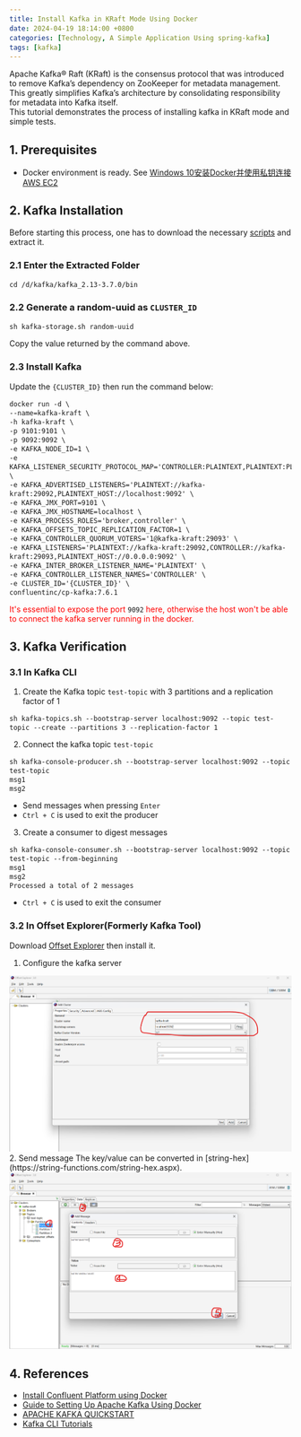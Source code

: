 ```yaml
---
title: Install Kafka in KRaft Mode Using Docker  
date: 2024-04-19 18:14:00 +0800  
categories: [Technology, A Simple Application Using spring-kafka]  
tags: [kafka]  
---
```

Apache Kafka® Raft (KRaft) is the consensus protocol that was introduced to remove Kafka’s dependency on ZooKeeper for metadata management. This greatly simplifies Kafka’s architecture by consolidating responsibility for metadata into Kafka itself.   
This tutorial demonstrates the process of installing kafka in KRaft mode and simple tests.
## 1. Prerequisites
- Docker environment is ready. See [Windows 10安装Docker并使用私钥连接AWS EC2](/posts/Windows-10安装Docker并使用私钥连接AWS-EC2/)

## 2. Kafka Installation
Before starting this process, one has to download the necessary [scripts](https://www.apache.org/dyn/closer.cgi?path=/kafka/3.7.0/kafka_2.13-3.7.0.tgz) and extract it.
### 2.1 Enter the Extracted Folder
```shell
cd /d/kafka/kafka_2.13-3.7.0/bin
```
### 2.2 Generate a random-uuid as `CLUSTER_ID`
```shell
sh kafka-storage.sh random-uuid
```
Copy the value returned by the command above.
### 2.3 Install Kafka
Update the `{CLUSTER_ID}` then run the command below:
```shell
docker run -d \
--name=kafka-kraft \
-h kafka-kraft \
-p 9101:9101 \
-p 9092:9092 \
-e KAFKA_NODE_ID=1 \
-e KAFKA_LISTENER_SECURITY_PROTOCOL_MAP='CONTROLLER:PLAINTEXT,PLAINTEXT:PLAINTEXT,PLAINTEXT_HOST:PLAINTEXT' \
-e KAFKA_ADVERTISED_LISTENERS='PLAINTEXT://kafka-kraft:29092,PLAINTEXT_HOST://localhost:9092' \
-e KAFKA_JMX_PORT=9101 \
-e KAFKA_JMX_HOSTNAME=localhost \
-e KAFKA_PROCESS_ROLES='broker,controller' \
-e KAFKA_OFFSETS_TOPIC_REPLICATION_FACTOR=1 \
-e KAFKA_CONTROLLER_QUORUM_VOTERS='1@kafka-kraft:29093' \
-e KAFKA_LISTENERS='PLAINTEXT://kafka-kraft:29092,CONTROLLER://kafka-kraft:29093,PLAINTEXT_HOST://0.0.0.0:9092' \
-e KAFKA_INTER_BROKER_LISTENER_NAME='PLAINTEXT' \
-e KAFKA_CONTROLLER_LISTENER_NAMES='CONTROLLER' \
-e CLUSTER_ID='{CLUSTER_ID}' \
confluentinc/cp-kafka:7.6.1
```
<span style="color: rgba(255, 0, 0, 1)">It's essential to expose the port</span> `9092` <span style="color: rgba(255, 0, 0, 1)">here, otherwise the host won't be able to connect the kafka server running in the docker.</span>

## 3. Kafka Verification
### 3.1 In Kafka CLI
1. Create the Kafka topic `test-topic` with 3 partitions and a replication factor of 1
```shell
sh kafka-topics.sh --bootstrap-server localhost:9092 --topic test-topic --create --partitions 3 --replication-factor 1
```
2. Connect the kafka topic `test-topic`
```
sh kafka-console-producer.sh --bootstrap-server localhost:9092 --topic test-topic
msg1
msg2
```
- Send messages when pressing `Enter`
- `Ctrl + C` is used to exit the producer

3. Create a consumer to digest messages
```
sh kafka-console-consumer.sh --bootstrap-server localhost:9092 --topic test-topic --from-beginning
msg1
msg2
Processed a total of 2 messages
```
- `Ctrl + C` is used to exit the consumer

### 3.2 In Offset Explorer(Formerly Kafka Tool)
Download [Offset Explorer](https://kafkatool.com/download.html) then install it.
1. Configure the kafka server  
<img src="/assets/img/202404/Offset-Explorer-Add-Cluster.png" width = "800" />
2. Send message  
The key/value can be converted in [string-hex](https://string-functions.com/string-hex.aspx).  
<img src="/assets/img/202404/Offset-Explorer-Send-Message.png" width = "800" />

## 4. References
- [Install Confluent Platform using Docker](https://docs.confluent.io/platform/current/installation/docker/config-reference.html)
- [Guide to Setting Up Apache Kafka Using Docker](https://www.baeldung.com/ops/kafka-docker-setup)
- [APACHE KAFKA QUICKSTART](https://kafka.apache.org/quickstart)
- [Kafka CLI Tutorials](https://www.conduktor.io/kafka/kafka-cli-tutorial/)
